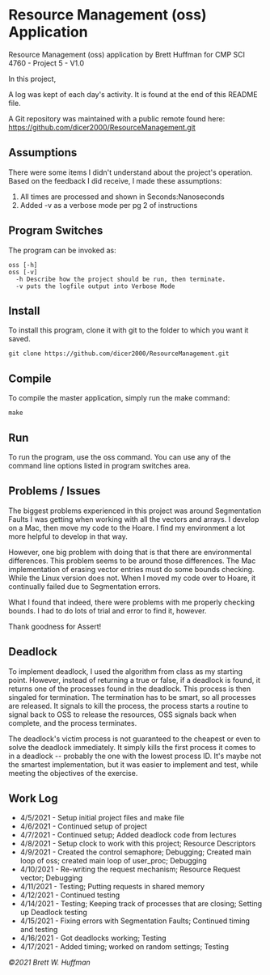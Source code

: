 # Resource Management (oss) Application

Resource Management (oss) application by Brett Huffman for CMP SCI 4760 - Project 5 - V1.0

In this project, 

A log was kept of each day's activity.  It is found at the end of this README file.

A Git repository was maintained with a public remote found here: https://github.com/dicer2000/ResourceManagement.git

## Assumptions
There were some items I didn't understand about the project's operation.  Based on the feedback I did receive, I made these assumptions:

1. All times are processed and shown in Seconds:Nanoseconds
2. Added -v as a verbose mode per pg 2 of instructions

## Program Switches
The program can be invoked as:

```
oss [-h] 
oss [-v]
  -h Describe how the project should be run, then terminate.
  -v puts the logfile output into Verbose Mode
```

## Install
To install this program, clone it with git to the folder to which you want 
it saved.
```
git clone https://github.com/dicer2000/ResourceManagement.git
```
## Compile
To compile the master application, simply run the make command:
```
make
```
## Run
To run the program, use the oss command.  You can use any of the command line options listed in program switches area.

## Problems / Issues

The biggest problems experienced in this project was around Segmentation Faults I was getting when working with all the vectors and arrays.  I develop on a Mac, then move my code to the Hoare.  I find my environment a lot more helpful to develop in that way.

However, one big problem with doing that is that there are environmental differences.  This problem seems to be around those differences.  The Mac implementation of erasing vector entries must do some bounds checking.  While the Linux version does not.  When I moved my code over to Hoare, it continually failed due to Segmentation errors.

What I found that indeed, there were problems with me properly checking bounds.  I had to do lots of trial and error to find it, however.

Thank goodness for Assert!

## Deadlock 

To implement deadlock, I used the algorithm from class as my starting point.  However, instead of returning a true or false, if a deadlock is found, it returns one of the processes found in the deadlock.  This process is then singaled for termination.  The termination has to be smart, so all processes are released.  It signals to kill the process, the process starts a routine to signal  back to OSS to release the resources, OSS signals back when complete, and the process terminates.

The deadlock's victim process is not guaranteed to the cheapest or even to solve the deadlock immediately.  It simply kills the first process it comes to in a deadlock -- probably the one with the lowest process ID.  It's maybe not the smartest implementation, but it was easier to implement and test, while meeting the objectives of the exercise.

## Work Log

- 4/5/2021 - Setup initial project files and make file
- 4/6/2021 - Continued setup of project
- 4/7/2021 - Continued setup; Added deadlock code from lectures
- 4/8/2021 - Setup clock to work with this project; Resource Descriptors
- 4/9/2021 - Created the control semaphore; Debugging; Created main loop of oss; created main loop of user_proc; Debugging
- 4/10/2021 - Re-writing the request mechanism; Resource Request vector; Debugging
- 4/11/2021 - Testing; Putting requests in shared memory
- 4/12/2021 - Continued testing
- 4/14/2021 - Testing; Keeping track of processes that are closing; Setting up Deadlock testing
- 4/15/2021 - Fixing errors with Segmentation Faults; Continued timing and testing
- 4/16/2021 - Got deadlocks working; Testing
- 4/17/2021 - Added timing; worked on random settings; Testing

*©2021 Brett W. Huffman*